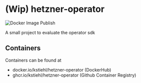 # (Wip) hetzner-operator
![Docker Image Publish](https://github.com/kstiehl/hetzner-operator/workflows/Docker%20Image%20Publish/badge.svg?branch=main)

A small project to evaluate the operator sdk

## Containers

Containers can be found at 

- docker.io/kstiehl/hetzner-operator (DockerHub)
- ghcr.io/kstiehl/hetzner-operator (Github Container Registry)